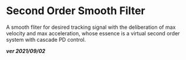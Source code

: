 # Second Order Smooth Filter

A smooth fliter for desired tracking signal with the deliberation of max velocity and max acceleration, whose essence is a virtual second order system with cascade PD control. 

**_ver 2021/09/02_**
